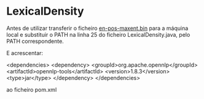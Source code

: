 LexicalDensity
====================

Antes de utilizar transferir o ficheiro <a href="http://opennlp.sourceforge.net/models-1.5/">en-pos-maxent.bin</a> para a máquina local
e substituir o PATH na linha 25 do ficheiro LexicalDensity.java, pelo PATH correspondente.

E acrescentar:

\<dependencies\>
         \<dependency\>
             \<groupId\>org.apache.opennlp\</groupId\>
             \<artifactId\>opennlp-tools\</artifactId\>
             \<version\>1.8.3\</version\>
             \<type\>jar\</type\>
         \</dependency\>
 \</dependencies\>

ao ficheiro pom.xml
